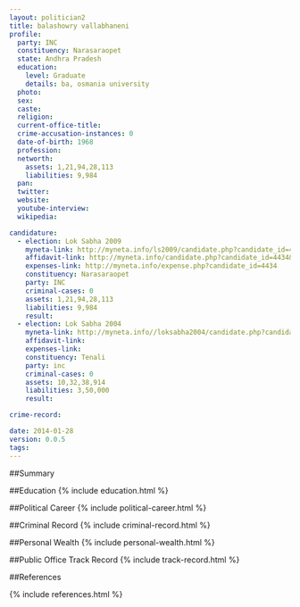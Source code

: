 ```yaml
---
layout: politician2
title: balashowry vallabhaneni
profile: 
  party: INC
  constituency: Narasaraopet
  state: Andhra Pradesh
  education: 
    level: Graduate
    details: ba, osmania university
  photo: 
  sex: 
  caste: 
  religion: 
  current-office-title: 
  crime-accusation-instances: 0
  date-of-birth: 1968
  profession: 
  networth: 
    assets: 1,21,94,28,113
    liabilities: 9,984
  pan: 
  twitter: 
  website: 
  youtube-interview: 
  wikipedia: 

candidature: 
  - election: Lok Sabha 2009
    myneta-link: http://myneta.info/ls2009/candidate.php?candidate_id=4434
    affidavit-link: http://myneta.info/candidate.php?candidate_id=4434&scan=original
    expenses-link: http://myneta.info/expense.php?candidate_id=4434
    constituency: Narasaraopet 
    party: INC
    criminal-cases: 0
    assets: 1,21,94,28,113
    liabilities: 9,984
    result:  
  - election: Lok Sabha 2004
    myneta-link: http://myneta.info//loksabha2004/candidate.php?candidate_id=248
    affidavit-link: 
    expenses-link: 
    constituency: Tenali 
    party: inc
    criminal-cases: 0
    assets: 10,32,38,914
    liabilities: 3,50,000
    result:  

crime-record: 

date: 2014-01-28
version: 0.0.5
tags: 
---
```

##Summary


##Education
{% include education.html %}


##Political Career
{% include political-career.html %}


##Criminal Record
{% include criminal-record.html %}


##Personal Wealth
{% include personal-wealth.html %}


##Public Office Track Record
{% include track-record.html %}


##References


{% include references.html %}